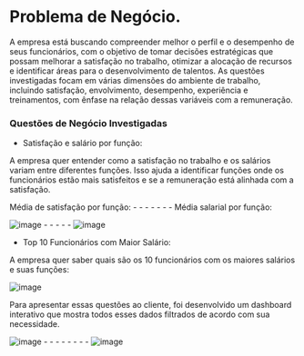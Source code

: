 # Problema de Negócio.

A empresa está buscando compreender melhor o perfil e o desempenho de seus funcionários, com o objetivo de tomar decisões estratégicas que possam melhorar a satisfação no trabalho, otimizar a alocação de recursos e identificar áreas para o desenvolvimento de talentos. As questões investigadas focam em várias dimensões do ambiente de trabalho, incluindo satisfação, envolvimento, desempenho, experiência e treinamentos, com ênfase na relação dessas variáveis com a remuneração.


### Questões de Negócio Investigadas
- Satisfação e salário por função: 

A empresa quer entender como a satisfação no trabalho e os salários variam entre diferentes funções. Isso ajuda a identificar funções onde os funcionários estão mais satisfeitos e se a remuneração está alinhada com a satisfação.

Média de satisfação por função:        -  -  -  -  -  -  -         Média salarial por função:

![image](https://github.com/user-attachments/assets/dd469758-cb44-4203-bc20-c365e88ef714)        -  -  -  -  -          ![image](https://github.com/user-attachments/assets/6633b686-8fa7-43c6-afc3-eef9bbccd3d4)



- Top 10 Funcionários com Maior Salário: 

A empresa quer saber quais são os 10 funcionários com os maiores salários e suas funções:

![image](https://github.com/user-attachments/assets/7dc6a3d2-08a6-466c-88b5-aab49b536a27)

Para apresentar essas questões ao cliente, foi desenvolvido um dashboard interativo que mostra todos esses dados filtrados de acordo com sua necessidade.

![image](https://github.com/user-attachments/assets/f75c7e0c-9df5-4762-8e59-a1013cde2689) - - - - - - - - ![image](https://github.com/user-attachments/assets/b394f402-bb0f-49dc-ab00-2bfb4061988a)









